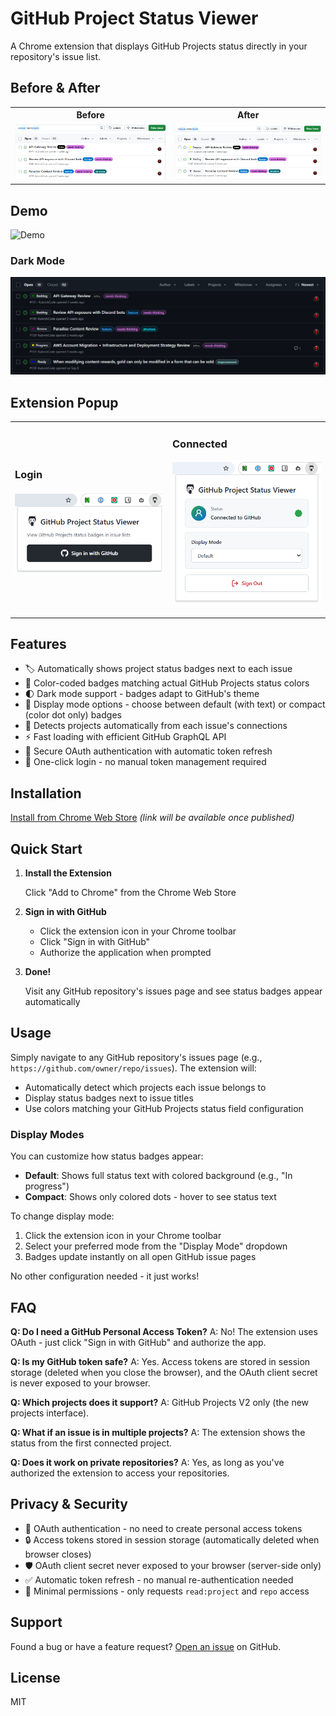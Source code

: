 # GitHub Project Status Viewer

A Chrome extension that displays GitHub Projects status directly in your repository's issue list.

## Before & After

<table>
<tr>
<th>Before</th>
<th>After</th>
</tr>
<tr>
<td><img src="public/issue_list_before.png" alt="Before" width="100%"></td>
<td><img src="public/issue_list_after.png" alt="After" width="100%"></td>
</tr>
</table>

## Demo

![Demo](public/play.gif)

### Dark Mode

![Dark Mode](public/dark_mode.png)

## Extension Popup

<table>
<tr>
<td width="50%">

### Login

![Login](public/extension_1.png)

</td>
<td width="50%">

### Connected

![Connected](public/extension_2.png)

</td>
</tr>
</table>

## Features

- 🏷️ Automatically shows project status badges next to each issue
- 🎨 Color-coded badges matching actual GitHub Projects status colors
- 🌓 Dark mode support - badges adapt to GitHub's theme
- 📐 Display mode options - choose between default (with text) or compact (color dot only) badges
- 🔄 Detects projects automatically from each issue's connections
- ⚡ Fast loading with efficient GitHub GraphQL API
- 🔐 Secure OAuth authentication with automatic token refresh
- 🚀 One-click login - no manual token management required

## Installation

[Install from Chrome Web Store](https://chrome.google.com/webstore) _(link will be available once published)_

## Quick Start

1. **Install the Extension**

   Click "Add to Chrome" from the Chrome Web Store

2. **Sign in with GitHub**

   - Click the extension icon in your Chrome toolbar
   - Click "Sign in with GitHub"
   - Authorize the application when prompted

3. **Done!**

   Visit any GitHub repository's issues page and see status badges appear automatically

## Usage

Simply navigate to any GitHub repository's issues page (e.g., `https://github.com/owner/repo/issues`). The extension will:

- Automatically detect which projects each issue belongs to
- Display status badges next to issue titles
- Use colors matching your GitHub Projects status field configuration

### Display Modes

You can customize how status badges appear:

- **Default**: Shows full status text with colored background (e.g., "In progress")
- **Compact**: Shows only colored dots - hover to see status text

To change display mode:

1. Click the extension icon in your Chrome toolbar
2. Select your preferred mode from the "Display Mode" dropdown
3. Badges update instantly on all open GitHub issue pages

No other configuration needed - it just works!

## FAQ

**Q: Do I need a GitHub Personal Access Token?**
A: No! The extension uses OAuth - just click "Sign in with GitHub" and authorize the app.

**Q: Is my GitHub token safe?**
A: Yes. Access tokens are stored in session storage (deleted when you close the browser), and the OAuth client secret is never exposed to your browser.

**Q: Which projects does it support?**
A: GitHub Projects V2 only (the new projects interface).

**Q: What if an issue is in multiple projects?**
A: The extension shows the status from the first connected project.

**Q: Does it work on private repositories?**
A: Yes, as long as you've authorized the extension to access your repositories.

## Privacy & Security

- 🔐 OAuth authentication - no need to create personal access tokens
- 🔒 Access tokens stored in session storage (automatically deleted when browser closes)
- 🛡️ OAuth client secret never exposed to your browser (server-side only)
- ✅ Automatic token refresh - no manual re-authentication needed
- 🎯 Minimal permissions - only requests `read:project` and `repo` access

## Support

Found a bug or have a feature request? [Open an issue](https://github.com/yourusername/github-project-status-viewer/issues) on GitHub.

## License

MIT
